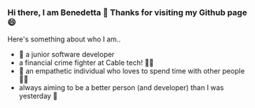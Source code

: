 ### Hi there, I am Benedetta 👋 Thanks for visiting my Github page 😄

Here's something about who I am..

- 👶 a junior software developer
- a financial crime fighter at Cable tech! 🦸‍♀️ 
- 🖤 an empathetic individual who loves to spend time with other people 👯‍♀️
- always aiming to be a better person (and developer) than I was yesterday 💪


